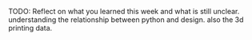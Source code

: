TODO: Reflect on what you learned this week and what is still unclear.
understanding the relationship between python and design.
also the 3d printing data.
